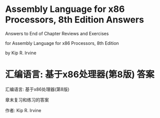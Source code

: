 # Assembly Language for x86 Processors, 8th Edition Answers

Answers to End of Chapter Reviews and Exercises

for Assembly Language for x86 Processors, 8th Edition

by Kip R. Irvine

# 汇编语言: 基于x86处理器(第8版) 答案

汇编语言: 基于x86处理器(第8版)

章末复习和练习的答案

作者: Kip R. Irvine
